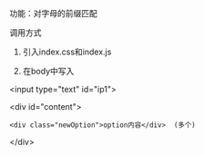功能：对字母的前缀匹配




调用方式

1. 引入index.css和index.js

2. 在body中写入

\<input type="text" id="ip1"\>

\<div id="content"\>

	<div class="newOption">option内容</div>  (多个)

\</div\>	

